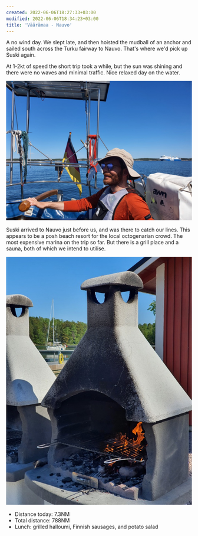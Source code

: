```yaml
---
created: 2022-06-06T18:27:33+03:00
modified: 2022-06-06T18:34:23+03:00
title: 'Väärämaa - Nauvo'
---
```


A no wind day. We slept late, and then hoisted the mudball of an anchor and sailed south across the Turku fairway to Nauvo. That's where we'd pick up Suski again.

At 1-2kt of speed the short trip took a while, but the sun was shining and there were no waves and minimal traffic. Nice relaxed day on the water.

![Image](../2022/5b3b17abde319d74d2192367f4b62dfc.jpg) 

Suski arrived to Nauvo just before us, and was there to catch our lines. This appears to be a posh beach resort for the local octogenarian crowd. The most expensive marina on the trip so far. But there is a grill place and a sauna, both of which we intend to utilise.

![Image](../2022/993f3d0d95467ede24f48c14890a1bec.jpg) 

* Distance today: 7.3NM
* Total distance: 788NM
* Lunch: grilled halloumi, Finnish sausages, and potato salad
